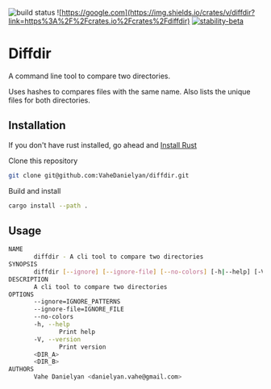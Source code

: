 ![build status](https://github.com/VaheDanielyan/dirdiff.rs/actions/workflows/rust.yml/badge.svg) ![https://google.com](https://img.shields.io/crates/v/diffdir?link=https%3A%2F%2Fcrates.io%2Fcrates%2Fdiffdir) [![stability-beta](https://img.shields.io/badge/stability-beta-33bbff.svg)](https://github.com/mkenney/software-guides/blob/master/STABILITY-BADGES.md#beta)


# Diffdir

A command line tool to compare two directories. 

Uses hashes to compares files with the same name. Also lists the unique files for both directories.

## Installation

If you don't have rust installed, go ahead and [Install Rust](https://www.rust-lang.org/tools/install)

Clone this repository

```sh
git clone git@github.com:VaheDanielyan/diffdir.git
```

Build and install

```sh
cargo install --path .
```

## Usage

```sh
NAME
       diffdir - A cli tool to compare two directories
SYNOPSIS
       diffdir [--ignore] [--ignore-file] [--no-colors] [-h|--help] [-V|--version] <DIR_A> <DIR_B>
DESCRIPTION
       A cli tool to compare two directories
OPTIONS
       --ignore=IGNORE_PATTERNS
       --ignore-file=IGNORE_FILE
       --no-colors
       -h, --help
              Print help
       -V, --version
              Print version
       <DIR_A>
       <DIR_B>
AUTHORS
       Vahe Danielyan <danielyan.vahe@gmail.com>

```

